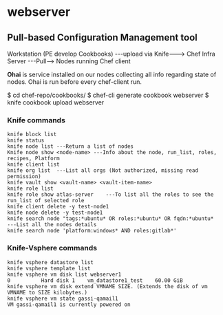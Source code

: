 # webserver

## Pull-based Configuration Management tool
Workstation (PE develop Cookbooks) ---upload via Knife---> Chef Infra Server ---Pull--> Nodes running Chef client

**Ohai** is service installed on our nodes collecting all info regarding state of nodes. Ohai is run before every chef-client run.

$ cd chef-repo/cookbooks/
$ chef-cli generate cookbook webserver
$ knife cookbook upload webserver

### Knife commands
```
knife block list
knife status
knife node list	---Return a list of nodes
Knife node show <node-name>	---Info about the node, run_list, roles, recipes, Platform
knife client list
knife org list	---List all orgs (Not authorized, missing read permission)
knife vault show <vault-name> <vault-item-name>
knife role list
knife role show atlas-server	---To list all the roles to see the run_list of selected role
knife client delete -y test-node1
knife node delete -y test-node1
knife search node "tags:*ubuntu* OR roles:*ubuntu* OR fqdn:*ubuntu*   ---List all the nodes details
knife search node 'platform:windows* AND roles:gitlab*'
```
### Knife-Vsphere commands
```
knife vsphere datastore list
knife vsphere template list
knife vsphere vm disk list webserver1
0          Hard disk 1    vm_datastore1_test    60.00 GiB
knife vsphere vm disk extend VMNAME SIZE. (Extends the disk of vm VMNAME to SIZE kilobytes.)
knife vsphere vm state gassi-qamail1
VM gassi-qamail1 is currently powered on
```